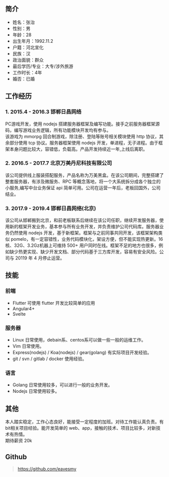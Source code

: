## 简介
* 姓名：张治
* 性别：男
* 年龄：28
* 出生年月：1992.11.2
* 户籍：河北宣化
* 民族：汉
* 政治面貌：群众
* 最后学历/专业：大专/涉外旅游
* 工作时长：4年
* 婚否：已婚

## 工作经历
### 1. 2015.4 - 2016.3 邯郸日昌网络
PC游戏开发，使用 nodejs 搭建服务器框架及编写功能。接手之前服务器框架源码，编写游戏业务逻辑，所有功能模块开发均有参与。    
该游戏为 mmorpg 回合制游戏，除注册、登陆等账号相关模块使用 http 协议，其余部分使用 tcp 协议。服务器框架使用 nodejs 开发，单进程，无子进程。由于框架本身问题比较大，容错低，负载高。产品开发持续近一年,上线后离职。

### 2. 2016.5 - 2017.7 北京万美丹尼科技有限公司
该公司提供线上服装搭配服务，产品名称为万美黑盒。在该公司期间，完整搭建了整套服务器，有涉及微服务、RPC 等概念落地，将一个大系统拆分成各个独立的小服务,编写中台业务保证 api 简单可用。公司在运营一年后，老板回国外，公司结业。

### 3. 2017.9 - 2019.4 邯郸日昌网络(北京)
该公司从邯郸搬到北京，和前老板联系后继续在该公司任职，继续开发服务器，使用新的框架开发业务，基本参与所有业务开发，并负责维护公司代码库。服务器业务仍然使用 nodejs 开发，基于新框架。框架与之前同事共同开发，该框架架构类似 pomelo，有一定容错性，业务代码模块化，架设方便，但不能实现热更新。16核、32G、3.2Gz机器上可维持 500+ 用户同时在线。框架不足的地方也很多，例如缺少热更实现、缺少开发文档、部分代码基于三方库开发，容易有安全风险。公司与 20119 年 4 月停止运营。

## 技能
### 前端
* Flutter 可使用 flutter 开发比较简单的应用
* Angular4+
* Svelte 

### 服务器
* Linux 日常使用，debain系、centos系可以做一些一般的运维工作。
* Vim 日常使用。
* Express(nodejs) / Koa(nodejs) / gear(golang) 有实际项目开发经验。
* git / svn / gitlab / docker 使用经验。

### 语言
* Golang 日常使用较多，可以进行一般的业务开发。
* Nodejs 日常使用较多。

## 其他
本人踏实稳定，工作心态良好，能接受一定程度的加班。对待工作能认真负责。有bit相关项目经验。能开发简单的 web、app，接触的技术、项目比较多，对新技术有热情。    
期待薪资 20k

## Github
> https://github.com/eavesmy 
